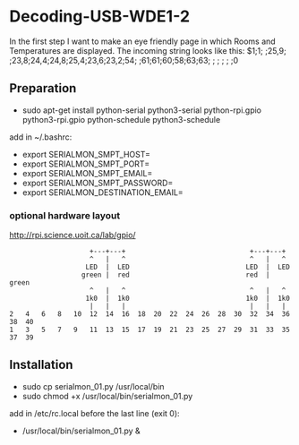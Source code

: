 # Decoding-USB-WDE1-2
In the first step I want to make an eye friendly page in which Rooms and Temperatures are displayed. 
The incoming string looks like this:
$1;1; ;25,9; ;23,8;24,4;24,8;25,4;23,6;23,2;54; ;61;61;60;58;63;63; ; ; ; ; ;0

## Preparation
* sudo apt-get install python-serial python3-serial python-rpi.gpio python3-rpi.gpio python-schedule python3-schedule

add in ~/.bashrc:
* export SERIALMON_SMPT_HOST=
* export SERIALMON_SMPT_PORT=
* export SERIALMON_SMPT_EMAIL=
* export SERIALMON_SMPT_PASSWORD=
* export SERIALMON_DESTINATION_EMAIL=

### optional hardware layout
http://rpi.science.uoit.ca/lab/gpio/
```
                    +---+---+                               +---+---+ 
                    ^   |   ^                               ^   |   ^ 
                   LED  |  LED                             LED  |  LED 
                  green |  red                             red  | green 
                    ^   |   ^                               ^   |   ^ 
                   1k0  |  1k0                             1k0  |  1k0 
                    |   |   |                               |   |   | 
2   4   6   8   10  12  14  16  18  20  22  24  26  28  30  32  34  36  38  40
1   3   5   7   9   11  13  15  17  19  21  23  25  27  29  31  33  35  37  39
```

## Installation
* sudo cp serialmon_01.py /usr/local/bin
* sudo chmod +x /usr/local/bin/serialmon_01.py

add in /etc/rc.local before the last line (exit 0):
* /usr/local/bin/serialmon_01.py &
